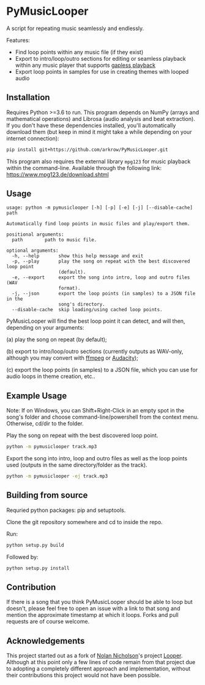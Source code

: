# PyMusicLooper

A script for repeating music seamlessly and endlessly.

Features:

- Find loop points within any music file (if they exist)
- Export to intro/loop/outro sections for editing or seamless playback within any music player that supports [gapless playback](https://en.wikipedia.org/wiki/Gapless_playback)
- Export loop points in samples for use in creating themes with looped audio

## Installation

Requires Python >=3.6 to run. This program depends on NumPy (arrays and mathematical operations) and Librosa (audio analysis and beat extraction). If you don't have these dependencies installed, you'll automatically download them (but keep in mind it might take a while depending on your internet connection):

```sh
pip install git+https://github.com/arkrow/PyMusicLooper.git
```

This program also requires the external library `mpg123` for music playback within the command-line. Available through the following link: https://www.mpg123.de/download.shtml

## Usage

```
usage: python -m pymusiclooper [-h] [-p] [-e] [-j] [--disable-cache] path

Automatically find loop points in music files and play/export them.

positional arguments:
  path        path to music file.

optional arguments:
  -h, --help       show this help message and exit
  -p, --play       play the song on repeat with the best discovered loop point
                   (default).
  -e, --export     export the song into intro, loop and outro files (WAV
                   format).
  -j, --json       export the loop points (in samples) to a JSON file in the
                   song's directory.
  --disable-cache  skip loading/using cached loop points.
```

PyMusicLooper will find the best loop point it can detect, and will then, depending on your arguments:

(a) play the song on repeat (by default);

(b) export to intro/loop/outro sections (currently outputs as WAV-only, although you may convert with [ffmpeg](https://ffmpeg.org/) or [Audacity](https://www.audacityteam.org/));

(c) export the loop points (in samples) to a JSON file, which you can use for audio loops in theme creation, etc..

## Example Usage

Note: If on Windows, you can Shift+Right-Click in an empty spot in the song's folder and choose command-line/powershell from the context menu. Otherwise, cd/dir to the folder.

Play the song on repeat with the best discovered loop point.

```sh
python -m pymusiclooper track.mp3
```

Export the song into intro, loop and outro files as well as the loop points used (outputs in the same directory/folder as the track).

```sh
python -m pymusiclooper -ej track.mp3
```

## Building from source

Requried python packages: pip and setuptools.

Clone the git repository somewhere and cd to inside the repo.

Run:

```sh
python setup.py build
```

Followed by:

```sh
python setup.py install
```

## Contribution

If there is a song that you think PyMusicLooper should be able to loop but doesn't, please feel free to open an issue with a link to that song and mention the approximate timestamp at which it loops. Forks and pull requests are of course welcome.

## Acknowledgements

This project started out as a fork of [Nolan Nicholson](https://github.com/NolanNicholson)'s project [Looper](https://github.com/NolanNicholson/Looper/). Although at this point only a few lines of code remain from that project due to adopting a completely different approach and implementation, without their contributions this project would not have been possible.
